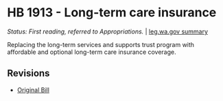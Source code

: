 # HB 1913 - Long-term care insurance
*Status: First reading, referred to Appropriations.* | [leg.wa.gov summary](https://app.leg.wa.gov/billsummary?BillNumber=1913&Year=2021)

Replacing the long-term services and supports trust program with affordable and optional long-term care insurance coverage.

## Revisions
* [Original Bill](1/)
